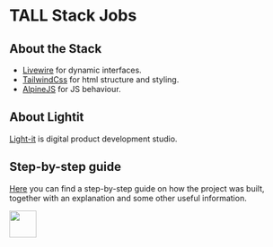# TALL Stack Jobs

## About the Stack
- [Livewire](https://github.com/livewire/livewire) for dynamic interfaces.
- [TailwindCss](https://github.com/tailwindcss) for html structure and styling.
- [AlpineJS](https://github.com/alpinejs/alpine) for JS behaviour.

## About Lightit
[Light-it](https://lightit.io) is digital product development studio. 

## Step-by-step guide
[Here](https://lightit.io/blog/how-to-do-a-job-board-with-the-tall-stack/) you can find a step-by-step guide on how the project was built, together with an explanation and some other useful information. 

<img src="https://avatars1.githubusercontent.com/u/39625568?s=200&v=4" width="48">
